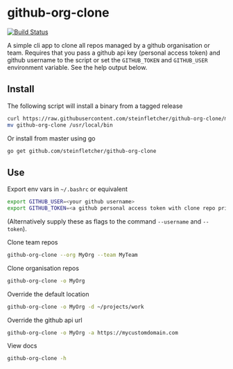 # github-org-clone

[![Build Status](https://travis-ci.org/steinfletcher/github-org-clone.svg?branch=master)](https://travis-ci.org/steinfletcher/github-org-clone)

A simple cli app to clone all repos managed by a github organisation or team.
Requires that you pass a github api key (personal access token) and github username to the script or set the `GITHUB_TOKEN` and `GITHUB_USER` environment variable. See the help output below.

## Install

The following script will install a binary from a tagged release 

```bash
curl https://raw.githubusercontent.com/steinfletcher/github-org-clone/master/download.sh | sh
mv github-org-clone /usr/local/bin
```

Or install from master using go

```bash
go get github.com/steinfletcher/github-org-clone
```

## Use

Export env vars in `~/.bashrc` or equivalent

```bash
export GITHUB_USER=<your github username>
export GITHUB_TOKEN=<a github personal access token with clone repo privileges>
```

(Alternatively supply these as flags to the command `--username` and `--token`).

Clone team repos

```bash
github-org-clone --org MyOrg --team MyTeam
```

Clone organisation repos

```bash
github-org-clone -o MyOrg
```

Override the default location

```bash
github-org-clone -o MyOrg -d ~/projects/work
```

Override the github api url

```bash
github-org-clone -o MyOrg -a https://mycustomdomain.com
```

View docs

```bash
github-org-clone -h
```
